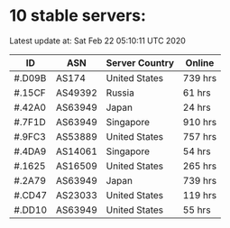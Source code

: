 # 10 stable servers:

Latest update at: Sat Feb 22 05:10:11 UTC 2020

| ID | ASN | Server Country | Online |
| -- | --- | -------------- | ------ |
| #.D09B | AS174 | United States | 739 hrs |
| #.15CF | AS49392 | Russia | 61 hrs |
| #.42A0 | AS63949 | Japan | 24 hrs |
| #.7F1D | AS63949 | Singapore | 910 hrs |
| #.9FC3 | AS53889 | United States | 757 hrs |
| #.4DA9 | AS14061 | Singapore | 54 hrs |
| #.1625 | AS16509 | United States | 265 hrs |
| #.2A79 | AS63949 | Japan | 739 hrs |
| #.CD47 | AS23033 | United States | 119 hrs |
| #.DD10 | AS63949 | United States | 55 hrs |

